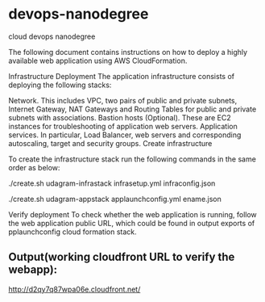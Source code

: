 # devops-nanodegree
cloud devops nanodegree 

The following document contains instructions on how to deploy a highly available web application using AWS CloudFormation.

Infrastructure Deployment
The application infrastructure consists of deploying the following stacks:

Network. This includes VPC, two pairs of public and private subnets, Internet Gateway, NAT Gateways and Routing Tables for public and private subnets with associations.
Bastion hosts (Optional). These are EC2 instances for troubleshooting of application web servers.
Application services. In particular, Load Balancer, web servers and corresponding autoscaling, target and security groups.
Create infrastructure

To create the infrastructure stack run the following commands in the same order as below:

./create.sh udagram-infrastack infrasetup.yml infraconfig.json

./create.sh udagram-appstack applaunchconfig.yml ename.json

Verify deployment
To check whether the web application is running, follow the web application public URL, which could be found in output exports of pplaunchconfig cloud formation stack.

Output(working cloudfront URL to verify the webapp):
------------------
http://d2qy7q87wpa06e.cloudfront.net/
